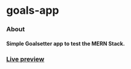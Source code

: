 # goals-app

### About

#### Simple Goalsetter app to test the MERN Stack.

### [Live preview](https://xdguido-goalsetter.herokuapp.com)

